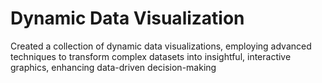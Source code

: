 # Dynamic Data Visualization
Created a collection of dynamic data visualizations, employing advanced techniques to transform complex datasets into insightful, interactive graphics, enhancing data-driven decision-making
